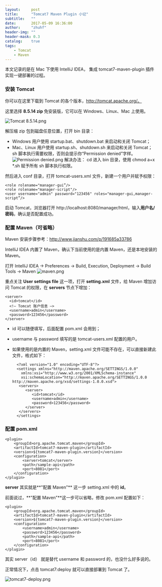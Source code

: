 ```yaml
---
layout:     post
title:      "Tomcat7 Maven Plugin 小记"
subtitle:   ""
date:       2017-05-09 16:36:00
author:     "zhuhf"
header-img: ""
header-mask: 0.3
catalog:    true
tags:
    - Tomcat
    - Maven
---
```




本文记录的是在 Mac 下使用 IntelliJ IDEA， 集成 tomcat7-maven-plugin 插件实现一键部署的过程。

### 安装 Tomcat
你可以在这里下载到 Tomcat 的各个版本，http://tomcat.apache.org/。

这里选择 **8.5.14 zip** 免安装版，它可以在 Windows、Linux、Mac 上使用。

![Tomcat 8.5.14.png](http://upload-images.jianshu.io/upload_images/1787010-7bc61c1c741335c3.png?imageMogr2/auto-orient/strip%7CimageView2/2/w/1240)


解压缩 zip 包到磁盘任意位置，打开 bin 目录：

- Windows 用户使用 startup.bat、shutdown.bat 来启动和关闭 Tomcat；
- Mac、Linux 用户使用 startup.sh、shutdown.sh 来启动和关闭 Tomcat；
sh 脚本执行需要权限，否则会提示你“Permission denied”字样。
![Permission denied.png](http://upload-images.jianshu.io/upload_images/1787010-4e2df737e9029263.png?imageMogr2/auto-orient/strip%7CimageView2/2/w/1240)
解决办法：
cd 进入 bin 目录，使用 chmod a+x *.sh 赋予所有 sh 脚本执行权限。

然后进入 conf 目录，打开 tomcat-users.xml 文件，新建一个用户并赋予权限：

    <role rolename="manager-gui”/>
    <role rolename="manager-script"/>
    <user username="admin" password="123456" roles="manager-gui,manager-script”/>

启动 Tomcat，浏览器打开 http://localhost:8080/manager/html，输入**用户名/密码**，确认是否配置成功。

### 配置 Maven（可省略）
Maven 安装步骤参考：http://www.jianshu.com/p/191685a33786

IntelliJ IDEA 内置了 Maven，确认下当前使用的是内置 Maven，还是本地安装的 Maven。

打开 IntelliJ IDEA -> Preferences -> Build, Execution, Deployment -> Build Tools -> Maven
![maven.png](http://upload-images.jianshu.io/upload_images/1787010-7e4777c19ca2e96d.png?imageMogr2/auto-orient/strip%7CimageView2/2/w/1240)


重点关注 **User settings file** 这一项，打开 **setting.xml** 文件，给 Maven 增加访问 Tomcat 的权限，在 **servers** 节点下增加：

    <server>  
      <id>tomcat</id>
      <!— Tomcat 账户信息 —>
      <username>admin</username>  
      <password>123456</password>  
    </server>
    
- id 可以随便填写，后面配置 pom.xml 会用到；
- username 与 password 填写的是 tomcat-users.xml 配置的用户。
- 如果使用的是内置的 Maven，setting.xml 文件可能不存在，可以直接新建此文件，格式如下：

        <?xml version="1.0" encoding="UTF-8"?>
        <settings xmlns="http://maven.apache.org/SETTINGS/1.0.0"
          xmlns:xsi="http://www.w3.org/2001/XMLSchema-instance"
          xsi:schemaLocation="http://maven.apache.org/SETTINGS/1.0.0 http://maven.apache.org/xsd/settings-1.0.0.xsd">
         <servers>
            <server>
               <id>tomcat</id>
               <username>admin</username>
               <password>123456</password>
            </server>
         </servers>
        </settings>

### 配置 pom.xml

    <plugin>
        <groupId>org.apache.tomcat.maven</groupId>
        <artifactId>tomcat7-maven-plugin</artifactId>
        <version>${tomcat7-maven-plugin.version}</version>
        <configuration>
            <server>tomcat</server>
            <path>/sample-api</path>
            <port>8081</port>
        </configuration>
    </plugin>
**server** 其实就是**"配置 Maven"** 这一步 setting.xml 中的 **id**。

前面说过，**"配置 Maven"**这一步可以省略，修改 pom.xml 配置如下：

    <plugin>
        <groupId>org.apache.tomcat.maven</groupId>
        <artifactId>tomcat7-maven-plugin</artifactId>
        <version>${tomcat7-maven-plugin.version}</version>
        <configuration>
            <username>admin</username>
            <password>123456</password>
            <path>/sample-api</path>
            <port>8081</port>
        </configuration>
    </plugin>
   
   其实 server（id） 就是替代 username 和 password 的，也没什么好多说的。

正常情况下，点击 tomcat7:deploy 就可以直接部署到 Tomcat 了。

![tomcat7-deploy.png](http://upload-images.jianshu.io/upload_images/1787010-49794777da54b586.png?imageMogr2/auto-orient/strip%7CimageView2/2/w/1240)
